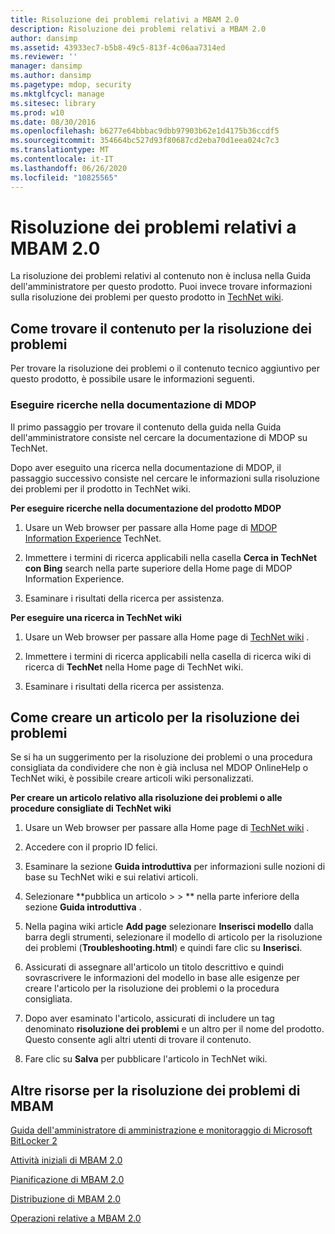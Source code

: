 ```yaml
---
title: Risoluzione dei problemi relativi a MBAM 2.0
description: Risoluzione dei problemi relativi a MBAM 2.0
author: dansimp
ms.assetid: 43933ec7-b5b8-49c5-813f-4c06aa7314ed
ms.reviewer: ''
manager: dansimp
ms.author: dansimp
ms.pagetype: mdop, security
ms.mktglfcycl: manage
ms.sitesec: library
ms.prod: w10
ms.date: 08/30/2016
ms.openlocfilehash: b6277e64bbbac9dbb97903b62e1d4175b36ccdf5
ms.sourcegitcommit: 354664bc527d93f80687cd2eba70d1eea024c7c3
ms.translationtype: MT
ms.contentlocale: it-IT
ms.lasthandoff: 06/26/2020
ms.locfileid: "10825565"
---
```

# Risoluzione dei problemi relativi a MBAM 2.0


La risoluzione dei problemi relativi al contenuto non è inclusa nella Guida dell'amministratore per questo prodotto. Puoi invece trovare informazioni sulla risoluzione dei problemi per questo prodotto in [TechNet wiki](https://go.microsoft.com/fwlink/p/?LinkId=224905).

## Come trovare il contenuto per la risoluzione dei problemi


Per trovare la risoluzione dei problemi o il contenuto tecnico aggiuntivo per questo prodotto, è possibile usare le informazioni seguenti.

### Eseguire ricerche nella documentazione di MDOP

Il primo passaggio per trovare il contenuto della guida nella Guida dell'amministratore consiste nel cercare la documentazione di MDOP su TechNet.

Dopo aver eseguito una ricerca nella documentazione di MDOP, il passaggio successivo consiste nel cercare le informazioni sulla risoluzione dei problemi per il prodotto in TechNet wiki.

**Per eseguire ricerche nella documentazione del prodotto MDOP**

1.  Usare un Web browser per passare alla Home page di [MDOP Information Experience](https://go.microsoft.com/fwlink/?LinkId=236032) TechNet.

2.  Immettere i termini di ricerca applicabili nella casella **Cerca in TechNet con Bing** search nella parte superiore della Home page di MDOP Information Experience.

3.  Esaminare i risultati della ricerca per assistenza.

**Per eseguire una ricerca in TechNet wiki**

1.  Usare un Web browser per passare alla Home page di [TechNet wiki](https://go.microsoft.com/fwlink/p/?LinkId=224905) .

2.  Immettere i termini di ricerca applicabili nella casella di ricerca wiki di ricerca di **TechNet** nella Home page di TechNet wiki.

3.  Esaminare i risultati della ricerca per assistenza.

## Come creare un articolo per la risoluzione dei problemi


Se si ha un suggerimento per la risoluzione dei problemi o una procedura consigliata da condividere che non è già inclusa nel MDOP OnlineHelp o TechNet wiki, è possibile creare articoli wiki personalizzati.

**Per creare un articolo relativo alla risoluzione dei problemi o alle procedure consigliate di TechNet wiki**

1.  Usare un Web browser per passare alla Home page di [TechNet wiki](https://go.microsoft.com/fwlink/p/?LinkId=224905) .

2.  Accedere con il proprio ID felici.

3.  Esaminare la sezione **Guida introduttiva** per informazioni sulle nozioni di base su TechNet wiki e sui relativi articoli.

4.  Selezionare **pubblica un articolo &gt; &gt; ** nella parte inferiore della sezione **Guida introduttiva** .

5.  Nella pagina wiki article **Add page** selezionare **Inserisci modello** dalla barra degli strumenti, selezionare il modello di articolo per la risoluzione dei problemi (**Troubleshooting.html**) e quindi fare clic su **Inserisci**.

6.  Assicurati di assegnare all'articolo un titolo descrittivo e quindi sovrascrivere le informazioni del modello in base alle esigenze per creare l'articolo per la risoluzione dei problemi o la procedura consigliata.

7.  Dopo aver esaminato l'articolo, assicurati di includere un tag denominato **risoluzione dei problemi** e un altro per il nome del prodotto. Questo consente agli altri utenti di trovare il contenuto.

8.  Fare clic su **Salva** per pubblicare l'articolo in TechNet wiki.

## Altre risorse per la risoluzione dei problemi di MBAM


[Guida dell'amministratore di amministrazione e monitoraggio di Microsoft BitLocker 2](index.md)

[Attività iniziali di MBAM 2.0](getting-started-with-mbam-20-mbam-2.md)

[Pianificazione di MBAM 2.0](planning-for-mbam-20-mbam-2.md)

[Distribuzione di MBAM 2.0](deploying-mbam-20-mbam-2.md)

[Operazioni relative a MBAM 2.0](operations-for-mbam-20-mbam-2.md)

 

 





